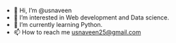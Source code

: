 - 👋 Hi, I’m @usnaveen
- 👀 I’m interested in Web development and Data science.
- 🌱 I’m currently learning Python.
- 📫 How to reach me usnaveen25@gmail.com

<!---
usnaveen/usnaveen is a ✨ special ✨ repository because its `README.md` (this file) appears on your GitHub profile.
You can click the Preview link to take a look at your changes.
--->
